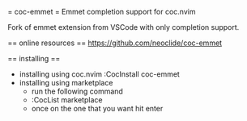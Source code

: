 
= coc-emmet =
Emmet completion support for coc.nvim

Fork of emmet extension from VSCode with only completion support.

== online resources ==
https://github.com/neoclide/coc-emmet

== installing ==
* installing using coc.nvim
	:CocInstall coc-emmet
* installing using marketplace
	- run the following command
	- :CocList marketplace
	- once on the one that you want hit enter

